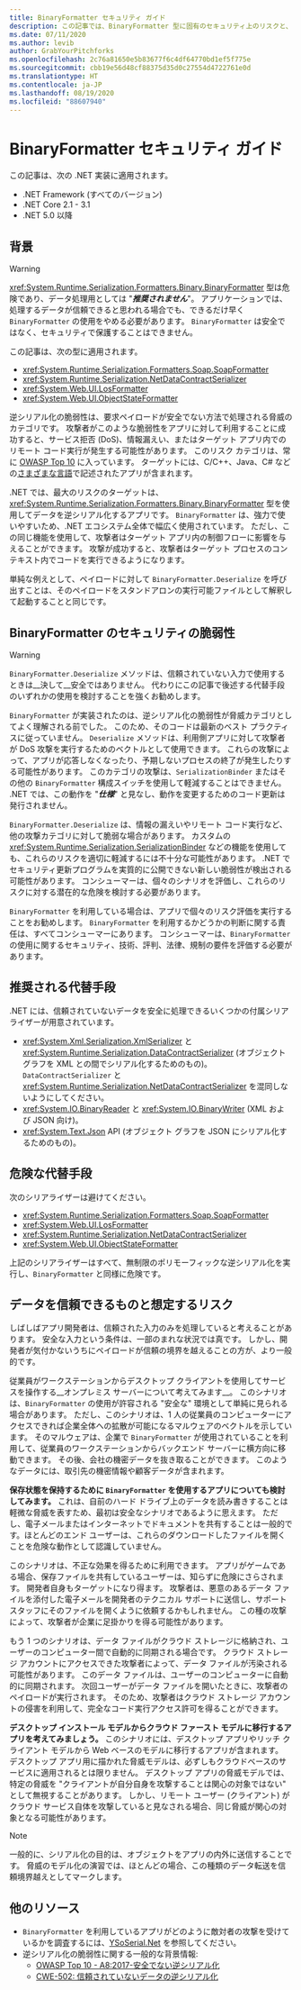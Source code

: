 ```yaml
---
title: BinaryFormatter セキュリティ ガイド
description: この記事では、BinaryFormatter 型に固有のセキュリティ上のリスクと、さまざまなシリアライザーで使用すべき推奨事項について説明します。
ms.date: 07/11/2020
ms.author: levib
author: GrabYourPitchforks
ms.openlocfilehash: 2c76a81650e5b83677f6c4df64770bd1ef5f775e
ms.sourcegitcommit: cbb19e56d48cf88375d35d0c27554d4722761e0d
ms.translationtype: HT
ms.contentlocale: ja-JP
ms.lasthandoff: 08/19/2020
ms.locfileid: "88607940"
---
```

# <a name="binaryformatter-security-guide"></a>BinaryFormatter セキュリティ ガイド

この記事は、次の .NET 実装に適用されます。

* .NET Framework (すべてのバージョン)
* .NET Core 2.1 - 3.1
* .NET 5.0 以降

## <a name="background"></a>背景

> [!WARNING]
> <xref:System.Runtime.Serialization.Formatters.Binary.BinaryFormatter> 型は危険であり、データ処理用としては "***推奨されません***"。 アプリケーションでは、処理するデータが信頼できると思われる場合でも、できるだけ早く `BinaryFormatter` の使用をやめる必要があります。 `BinaryFormatter` は安全ではなく、セキュリティで保護することはできません。

この記事は、次の型に適用されます。

* <xref:System.Runtime.Serialization.Formatters.Soap.SoapFormatter>
* <xref:System.Runtime.Serialization.NetDataContractSerializer>
* <xref:System.Web.UI.LosFormatter>
* <xref:System.Web.UI.ObjectStateFormatter>

逆シリアル化の脆弱性は、要求ペイロードが安全でない方法で処理される脅威のカテゴリです。 攻撃者がこのような脆弱性をアプリに対して利用することに成功すると、サービス拒否 (DoS)、情報漏えい、またはターゲット アプリ内でのリモート コード実行が発生する可能性があります。 このリスク カテゴリは、常に [OWASP Top 10](https://owasp.org/www-project-top-ten/) に入っています。 ターゲットには、C/C++、Java、C# などの[さまざまな言語](https://owasp.org/www-community/vulnerabilities/Deserialization_of_untrusted_data)で記述されたアプリが含まれます。

.NET では、最大のリスクのターゲットは、<xref:System.Runtime.Serialization.Formatters.Binary.BinaryFormatter> 型を使用してデータを逆シリアル化するアプリです。 `BinaryFormatter` は、強力で使いやすいため、.NET エコシステム全体で幅広く使用されています。 ただし、この同じ機能を使用して、攻撃者はターゲット アプリ内の制御フローに影響を与えることができます。 攻撃が成功すると、攻撃者はターゲット プロセスのコンテキスト内でコードを実行できるようになります。

単純な例えとして、ペイロードに対して `BinaryFormatter.Deserialize` を呼び出すことは、そのペイロードをスタンドアロンの実行可能ファイルとして解釈して起動することと同じです。

## <a name="binaryformatter-security-vulnerabilities"></a>BinaryFormatter のセキュリティの脆弱性

> [!WARNING]
> `BinaryFormatter.Deserialize` メソッドは、信頼されていない入力で使用するときは__決して__安全ではありません。 代わりにこの記事で後述する代替手段のいずれかの使用を検討することを強くお勧めします。

`BinaryFormatter` が実装されたのは、逆シリアル化の脆弱性が脅威カテゴリとしてよく理解される前でした。 このため、そのコードは最新のベスト プラクティスに従っていません。 `Deserialize` メソッドは、利用側アプリに対して攻撃者が DoS 攻撃を実行するためのベクトルとして使用できます。 これらの攻撃によって、アプリが応答しなくなったり、予期しないプロセスの終了が発生したりする可能性があります。 このカテゴリの攻撃は、`SerializationBinder` またはその他の `BinaryFormatter` 構成スイッチを使用して軽減することはできません。 .NET では、この動作を "***仕様***" と見なし、動作を変更するためのコード更新は発行されません。

`BinaryFormatter.Deserialize` は、情報の漏えいやリモート コード実行など、他の攻撃カテゴリに対して脆弱な場合があります。 カスタムの <xref:System.Runtime.Serialization.SerializationBinder> などの機能を使用しても、これらのリスクを適切に軽減するには不十分な可能性があります。 .NET でセキュリティ更新プログラムを実質的に公開できない新しい脆弱性が検出される可能性があります。 コンシューマーは、個々のシナリオを評価し、これらのリスクに対する潜在的な危険を検討する必要があります。

`BinaryFormatter` を利用している場合は、アプリで個々のリスク評価を実行することをお勧めします。 `BinaryFormatter` を利用するかどうかの判断に関する責任は、すべてコンシューマーにあります。 コンシューマーは、`BinaryFormatter` の使用に関するセキュリティ、技術、評判、法律、規制の要件を評価する必要があります。

## <a name="preferred-alternatives"></a>推奨される代替手段

.NET には、信頼されていないデータを安全に処理できるいくつかの付属シリアライザーが用意されています。

* <xref:System.Xml.Serialization.XmlSerializer> と <xref:System.Runtime.Serialization.DataContractSerializer> (オブジェクト グラフを XML との間でシリアル化するためのもの)。 `DataContractSerializer` と <xref:System.Runtime.Serialization.NetDataContractSerializer> を混同しないようにしてください。
* <xref:System.IO.BinaryReader> と <xref:System.IO.BinaryWriter> (XML および JSON 向け)。
* <xref:System.Text.Json> API (オブジェクト グラフを JSON にシリアル化するためのもの)。

## <a name="dangerous-alternatives"></a>危険な代替手段

次のシリアライザーは避けてください。

* <xref:System.Runtime.Serialization.Formatters.Soap.SoapFormatter>
* <xref:System.Web.UI.LosFormatter>
* <xref:System.Runtime.Serialization.NetDataContractSerializer>
* <xref:System.Web.UI.ObjectStateFormatter>

上記のシリアライザーはすべて、無制限のポリモーフィックな逆シリアル化を実行し、`BinaryFormatter` と同様に危険です。

## <a name="the-risks-of-assuming-data-to-be-trustworthy"></a>データを信頼できるものと想定するリスク

しばしばアプリ開発者は、信頼された入力のみを処理していると考えることがあります。 安全な入力という条件は、一部のまれな状況では真です。 しかし、開発者が気付かないうちにペイロードが信頼の境界を越えることの方が、より一般的です。

従業員がワークステーションからデスクトップ クライアントを使用してサービスを操作する__オンプレミス サーバーについて考えてみます__。 このシナリオは、`BinaryFormatter` の使用が許容される "安全な" 環境として単純に見られる場合があります。 ただし、このシナリオは、1 人の従業員のコンピューターにアクセスできれば企業全体への拡散が可能になるマルウェアのベクトルを示しています。 そのマルウェアは、企業で `BinaryFormatter` が使用されていることを利用して、従業員のワークステーションからバックエンド サーバーに横方向に移動できます。 その後、会社の機密データを抜き取ることができます。 このようなデータには、取引先の機密情報や顧客データが含まれます。

__保存状態を保持するために `BinaryFormatter` を使用するアプリについても検討してみます。__ これは、自前のハード ドライブ上のデータを読み書きすることは軽微な脅威を表すため、最初は安全なシナリオであるように思えます。 ただし、電子メールまたはインターネットでドキュメントを共有することは一般的です。ほとんどのエンド ユーザーは、これらのダウンロードしたファイルを開くことを危険な動作として認識していません。

このシナリオは、不正な効果を得るために利用できます。 アプリがゲームである場合、保存ファイルを共有しているユーザーは、知らずに危険にさらされます。 開発者自身もターゲットになり得ます。 攻撃者は、悪意のあるデータ ファイルを添付した電子メールを開発者のテクニカル サポートに送信し、サポート スタッフにそのファイルを開くように依頼するかもしれません。 この種の攻撃によって、攻撃者が企業に足掛かりを得る可能性があります。

もう 1 つのシナリオは、データ ファイルがクラウド ストレージに格納され、ユーザーのコンピューター間で自動的に同期される場合です。 クラウド ストレージ アカウントにアクセスできた攻撃者によって、データ ファイルが汚染される可能性があります。 このデータ ファイルは、ユーザーのコンピューターに自動的に同期されます。 次回ユーザーがデータ ファイルを開いたときに、攻撃者のペイロードが実行されます。 そのため、攻撃者はクラウド ストレージ アカウントの侵害を利用して、完全なコード実行アクセス許可を得ることができます。

__デスクトップ インストール モデルからクラウド ファースト モデルに移行するアプリを考えてみましょう。__ このシナリオには、デスクトップ アプリやリッチ クライアント モデルから Web ベースのモデルに移行するアプリが含まれます。 デスクトップ アプリ用に描かれた脅威モデルは、必ずしもクラウドベースのサービスに適用されるとは限りません。 デスクトップ アプリの脅威モデルでは、特定の脅威を "クライアントが自分自身を攻撃することは関心の対象ではない" として無視することがあります。 しかし、リモート ユーザー (クライアント) がクラウド サービス自体を攻撃していると見なされる場合、同じ脅威が関心の対象となる可能性があります。

> [!NOTE]
> 一般的に、シリアル化の目的は、オブジェクトをアプリの内外に送信することです。 脅威のモデル化の演習では、ほとんどの場合、この種類のデータ転送を信頼境界越えとしてマークします。

## <a name="further-resources"></a>他のリソース

* `BinaryFormatter` を利用しているアプリがどのように敵対者の攻撃を受けているかを調査するには、[YSoSerial.Net](https://github.com/pwntester/ysoserial.net) を参照してください。
* 逆シリアル化の脆弱性に関する一般的な背景情報:
  * [OWASP Top 10 - A8:2017-安全でない逆シリアル化](https://owasp.org/www-project-top-ten/OWASP_Top_Ten_2017/Top_10-2017_A8-Insecure_Deserialization)
  * [CWE-502: 信頼されていないデータの逆シリアル化](https://cwe.mitre.org/data/definitions/502.html)
